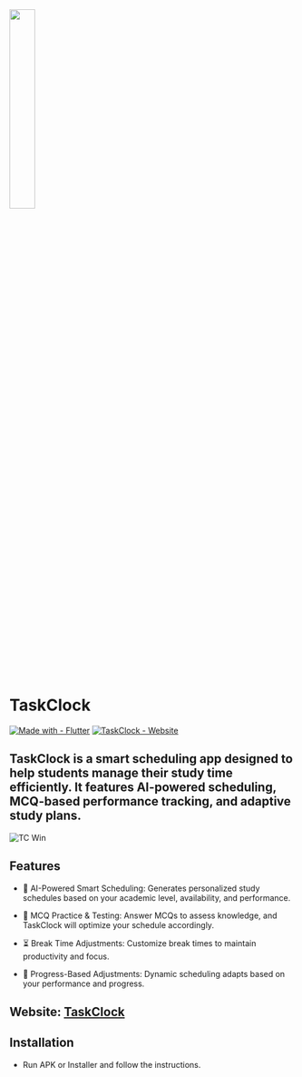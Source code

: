 <img src="https://github.com/user-attachments/assets/8e80fda9-8162-4f5f-a764-15f2f2d4db37" width=30% height=30%>

# TaskClock

[![Made with - Flutter](https://img.shields.io/static/v1?label=Made+with&message=Flutter&color=1c8aeb)](https://flutter.dev) [![TaskClock - Website](https://img.shields.io/badge/TaskClock-Website-f0ca73)](https://eth4nplays.wixstudio.com/taskclock)
## TaskClock is a smart scheduling app designed to help students manage their study time efficiently. It features AI-powered scheduling, MCQ-based performance tracking, and adaptive study plans.

![TC Win](https://github.com/user-attachments/assets/78e7afb0-b7f4-43e5-af9c-f13462e857b3)

## Features

- 📅 AI-Powered Smart Scheduling: Generates personalized study schedules based on your academic level, availability, and performance.

- 🧠 MCQ Practice & Testing: Answer MCQs to assess knowledge, and TaskClock will optimize your schedule accordingly.

- ⏳ Break Time Adjustments: Customize break times to maintain productivity and focus.

- 🔄 Progress-Based Adjustments: Dynamic scheduling adapts based on your performance and progress.

## Website: [TaskClock](https://eth4nplays.wixstudio.com/taskclock/)

## Installation

- Run APK or Installer and follow the instructions.
